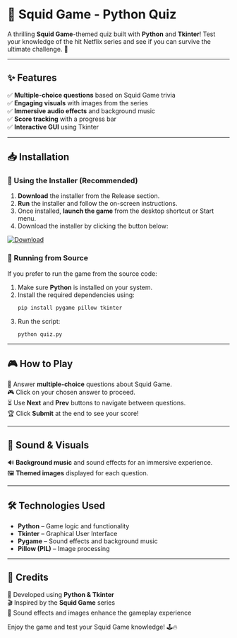 # 🦑 Squid Game - Python Quiz  

A thrilling **Squid Game**-themed quiz built with **Python** and **Tkinter**! Test your knowledge of the hit Netflix series and see if you can survive the ultimate challenge. 🎯  

---

## ✨ Features  
✅ **Multiple-choice questions** based on Squid Game trivia  
✅ **Engaging visuals** with images from the series  
✅ **Immersive audio effects** and background music  
✅ **Score tracking** with a progress bar  
✅ **Interactive GUI** using Tkinter  

---

## 📥 Installation  

### 🔹 Using the Installer (Recommended)  
1. **Download** the installer from the Release section.  
2. **Run** the installer and follow the on-screen instructions.  
3. Once installed, **launch the game** from the desktop shortcut or Start menu.
4. Download the installer by clicking the button below:

[![Download](https://img.shields.io/badge/Download-blue?style=for-the-badge)](https://github.com/krishna180/Quiz-Game/releases/download/v1.0.0/Quiz-Game.exe.exe)

### 🔹 Running from Source  
If you prefer to run the game from the source code:  
1. Make sure **Python** is installed on your system.  
2. Install the required dependencies using:  
   ```sh
   pip install pygame pillow tkinter
   ```  
3. Run the script:  
   ```sh
   python quiz.py
   ```  

---

## 🎮 How to Play  
🎯 Answer **multiple-choice** questions about Squid Game.  
🎮 Click on your chosen answer to proceed.  
⏳ Use **Next** and **Prev** buttons to navigate between questions.  
🏆 Click **Submit** at the end to see your score!  

---

## 🎵 Sound & Visuals  
🔊 **Background music** and sound effects for an immersive experience.  
🖼️ **Themed images** displayed for each question.  

---

## 🛠️ Technologies Used  
- **Python** – Game logic and functionality  
- **Tkinter** – Graphical User Interface  
- **Pygame** – Sound effects and background music  
- **Pillow (PIL)** – Image processing  

---

## 👏 Credits  
🚀 Developed using **Python & Tkinter**  
🎬 Inspired by the **Squid Game** series  
🎵 Sound effects and images enhance the gameplay experience  

Enjoy the game and test your Squid Game knowledge! 🕹️🔥  
